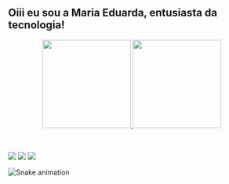 ## Oiii eu sou a Maria Eduarda, entusiasta da tecnologia!
<div>
<div align="center">
  <a href="https://github.com/eduardasouzza">
  <img height="180em" src="https://github-readme-stats.vercel.app/api?username=eduardasouzza&show_icons=true&theme=omni&include_all_commits=true&count_private=true"/>
  <img height="180em" src="https://github-readme-stats.vercel.app/api/top-langs/?username=eduardasouzza&layout=compact&langs_count=7&theme=omni"/>
</div>

<div style="display: inline_block"><br>
</div>
  
  ##
 
<div> 
 
  <a href="https://www.instagram.com/eduardad_souza/" target="_blank"><img src="https://img.shields.io/badge/-Instagram-%23E4405F?style=for-the-badge&logo=instagram&logoColor=white" target="_blank"></a> 
  <a href = "mailto:eduardaantunesd.s@gmail.com"><img src="https://img.shields.io/badge/-Gmail-%23333?style=for-the-badge&logo=gmail&logoColor=white" target="_blank"></a>
  <a href="https://www.linkedin.com/in/maria-eduarda-de-souza-5a8a50212/" target="_blank"><img src="https://img.shields.io/badge/-LinkedIn-%230077B5?style=for-the-badge&logo=linkedin&logoColor=white" target="_blank"></a> 
 
  ![Snake animation](https://github.com/eduardasouzza/eduardasouzza/blob/output/github-contribution-grid-snake.svg)
  

 
</div>
